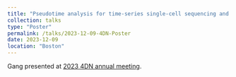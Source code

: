 ```yaml
---
title: "Pseudotime analysis for time-series single-cell sequencing and imaging data"
collection: talks
type: "Poster"
permalink: /talks/2023-12-09-4DN-Poster
date: 2023-12-09
location: "Boston"
---
```

Gang presented at [2023 4DN annual meeting](https://www.4dnucleome.org/4dn-annual-meeting-2023/). 